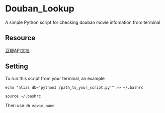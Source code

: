 # Douban_Lookup
A simple Python script for checking douban movie infomation from terminal 

## Resource
[豆瓣API文档](https://douban-api-docs.zce.me/)

## Setting
To run this script from your terminal, an example

`echo "alias db='python3 /path_to_your_script.py'" >> ~/.bashrc`

`source ~/.bashrc`

Then use
`db movie_name`

